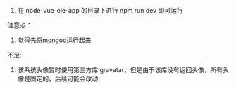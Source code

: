 1. 在 node-vue-ele-app 的目录下进行 npm run dev 即可运行

注意点：
1. 觉得先将mongod运行起来

不足:
1. 该系统头像暂时使用第三方库 gravatar，但是由于该库没有返回头像，所有头像是固定的，后续可能会改动